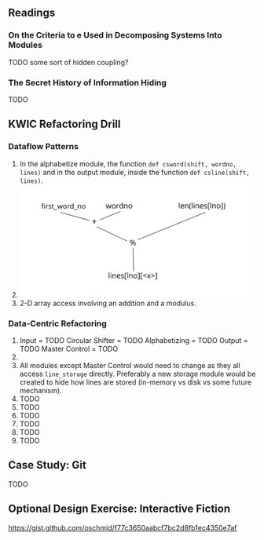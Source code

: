 ## Readings

### On the Criteria to e Used in Decomposing Systems Into Modules

TODO some sort of hidden coupling?

### The Secret History of Information Hiding

TODO

## KWIC Refactoring Drill

### Dataflow Patterns

1. In the alphabetize module, the function `def csword(shift, wordno, lines)` and in the output module, inside the function `def csline(shift, lines)`.
1. ![Dataflow](https://github.com/oschmid/jkoppelwebcourse/raw/master/4-DataOverCode-Dataflow.png)
1. 2-D array access involving an addition and a modulus.

### Data-Centric Refactoring

1. Input = TODO
   Circular Shifter = TODO
   Alphabetizing = TODO
   Output = TODO
   Master Control = TODO
1. 
  1. All modules except Master Control would need to change as they all access `line_storage` directly. Preferably a new storage module would be created to hide how lines are stored (in-memory vs disk vs some future mechanism).
  1. TODO
  1. TODO
1. TODO
1. TODO
1. TODO
1. TODO

## Case Study: Git

TODO

## Optional Design Exercise: Interactive Fiction

https://gist.github.com/oschmid/f77c3650aabcf7bc2d8fb1ec4350e7af
